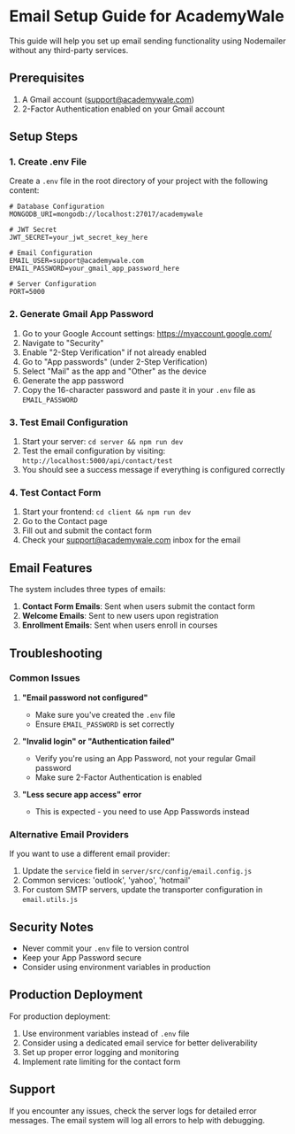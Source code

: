 # Email Setup Guide for AcademyWale

This guide will help you set up email sending functionality using Nodemailer without any third-party services.

## Prerequisites

1. A Gmail account (support@academywale.com)
2. 2-Factor Authentication enabled on your Gmail account

## Setup Steps

### 1. Create .env File

Create a `.env` file in the root directory of your project with the following content:

```env
# Database Configuration
MONGODB_URI=mongodb://localhost:27017/academywale

# JWT Secret
JWT_SECRET=your_jwt_secret_key_here

# Email Configuration
EMAIL_USER=support@academywale.com
EMAIL_PASSWORD=your_gmail_app_password_here

# Server Configuration
PORT=5000
```

### 2. Generate Gmail App Password

1. Go to your Google Account settings: https://myaccount.google.com/
2. Navigate to "Security"
3. Enable "2-Step Verification" if not already enabled
4. Go to "App passwords" (under 2-Step Verification)
5. Select "Mail" as the app and "Other" as the device
6. Generate the app password
7. Copy the 16-character password and paste it in your `.env` file as `EMAIL_PASSWORD`

### 3. Test Email Configuration

1. Start your server: `cd server && npm run dev`
2. Test the email configuration by visiting: `http://localhost:5000/api/contact/test`
3. You should see a success message if everything is configured correctly

### 4. Test Contact Form

1. Start your frontend: `cd client && npm run dev`
2. Go to the Contact page
3. Fill out and submit the contact form
4. Check your support@academywale.com inbox for the email

## Email Features

The system includes three types of emails:

1. **Contact Form Emails**: Sent when users submit the contact form
2. **Welcome Emails**: Sent to new users upon registration
3. **Enrollment Emails**: Sent when users enroll in courses

## Troubleshooting

### Common Issues

1. **"Email password not configured"**

   - Make sure you've created the `.env` file
   - Ensure `EMAIL_PASSWORD` is set correctly

2. **"Invalid login" or "Authentication failed"**

   - Verify you're using an App Password, not your regular Gmail password
   - Make sure 2-Factor Authentication is enabled

3. **"Less secure app access" error**
   - This is expected - you need to use App Passwords instead

### Alternative Email Providers

If you want to use a different email provider:

1. Update the `service` field in `server/src/config/email.config.js`
2. Common services: 'outlook', 'yahoo', 'hotmail'
3. For custom SMTP servers, update the transporter configuration in `email.utils.js`

## Security Notes

- Never commit your `.env` file to version control
- Keep your App Password secure
- Consider using environment variables in production

## Production Deployment

For production deployment:

1. Use environment variables instead of `.env` file
2. Consider using a dedicated email service for better deliverability
3. Set up proper error logging and monitoring
4. Implement rate limiting for the contact form

## Support

If you encounter any issues, check the server logs for detailed error messages. The email system will log all errors to help with debugging.
